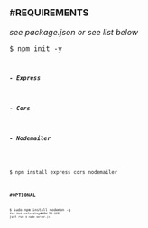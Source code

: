 <h3>#REQUIREMENTS</h3>
<i>see package.json or see list below</i>

<code>$ npm init -y<code>

<h5>- Express</h5>
<h5>- Cors</h5>
<h5>- Nodemailer</h5>

<code>$ npm install express cors nodemailer<code>

<h3>#OPTIONAL</h3>
<code>$ sudo npm install nodemon -g<code>
<i>for hot reloading</i

<h3>#HOW TO USE</h3>
<span>just run <code>$ node server.js</code></span>